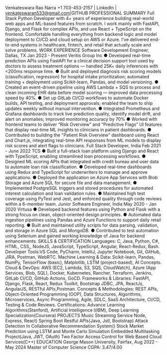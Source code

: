  Venkateswara Rao Narra
+1 703-453-2157 | LinkedIn | venkateswaran533@gmail.com|GITHUB
PROFESSIONAL SUMMARY
Full Stack Python Developer with 4+ years of experience building real-world web apps and ML-based features from scratch. I work
mainly with FastAPI, Django, and Flask for complex APIs, and use React + TypeScript on the frontend. Comfortable handling
everything from backend logic and model deployment to CI/CD and cloud setup on AWS or Azure. I’ve delivered end-to-end systems
in healthcare, fintech, and retail that actually scale and solve problems.
WORK EXPERIENCE
Software Development Engineer, Dallas, TX Jan 2023 - Present
Veritis Group Inc
● Developed real-time prediction APIs using FastAPI for a clinical decision support tool used by doctors to assess treatment
options — handled 25K+ daily inferences with <200ms response time.
● Built and deployed diagnosis risk scoring models (classification, regression) for hospital intake prioritization; automated
training + deployment using Scikit-learn, Pandas, and model versioning.
● Created an event-driven pipeline using AWS Lambda + SQS to process and clean incoming EHR data before model scoring —
improved data processing speed by 40%.
● Set up GitLab CI/CD workflows to automate Docker builds, API testing, and deployment approvals; enabled the team to ship
updates weekly without manual intervention.
● Integrated Prometheus and Grafana dashboards to track live prediction quality, identify model drift, and alert on anomalies;
improved monitoring accuracy by 70%
● Worked with frontend teams to deliver “Risk Overview” and “Predictive Flags” UI features that display real-time ML insights to
clinicians in patient dashboards.
● Contributed to building the "Patient Risk Overview" dashboard using React and Chart.js, integrating real-time API responses
from ML models to display risk scores and alert flags to clinicians.
Full Stack Developer, India Feb 2021 - June 2022
TCS
● Built a full-stack loan platform using Django and React with TypeScript, enabling streamlined loan processing workflows.
● Designed ML scoring APIs that integrated with credit bureau and user data to automate loan risk classification.
● Developed real-time dashboards using Redux and TypeScript for underwriters to manage and approve applications.
● Deployed the application on Azure App Services with Blob Storage and Azure SQL for secure file and data management.
● Implemented PostgreSQL triggers and stored procedures for automated interest calculation and loan validation rules.
● Maintained high test coverage using PyTest and Jest, and enforced quality through code reviews within a 6-member team.
Junior Software Engineer, India May 2020 - Jan 2020
Virtusa
● Developed backend features using Python and Flask with a strong focus on clean, object-oriented design principles.
● Automated data ingestion pipelines using Pandas and Azure Functions to support daily retail reporting.
● Built and maintained utility scripts for data parsing, validation, and storage in Azure SQL and MongoDB.
● Contributed to test automation using Selenium and gained working knowledge of Java for backend enhancements.
SKILLS & CERTIFICATION
Languages: C, Java, Python, C#, HTML, CSS,, NodeJS, JavaScript, TypeScript, Angular, React-Redux, Bash.
Developer Tools:VS Code, PyCharm, IntelliJ, Jupyter Notebook, Git, GitHub, JIRA, Postman, WebRTC.
Machine Learning & Data: Scikit-learn, Pandas, NumPy, TensorFlow (basic), Matplotlib, LSTM (project-based), AI Concepts.
Cloud & DevOps: AWS (EC2, Lambda, S3, SQS, CloudWatch), Azure (App Services, Blob, SQL), Docker, Kubernetes, Rancher,
Terraform, Jenkins, GitLab CI/CD, GitHub Actions, GoCD.
Frameworks & Libraries: FastAPI, Django, Flask, React, Redux Toolkit, Bootstrap JDBC, JPA, ReactJs, AngularJS, RESTful APIs,Postman.
Concepts & Methodologies: REST APIs, Object-Oriented Programming (OOP), Data Structures, Algorithms, Microservices, Async
Programming, Agile, SDLC, SaaS Architecture, CI/CD, Testing & Code Reviews.
Certifications: Advance Learning Algorithms(Stanford), Artificial Intelligence l(IBM), Deep Learning Specialization(Coursera)
PROJECTS
Music Streaming Service Node, Express, React) Spring Boot Restful APIs(Java, Jstl, Bootstrap)
Attack Detection In Collaborative Recommendation System() Stock Market Prediction using LSTM and Monte Carlo Simulation
Embedded Multitasking Project(Java, JWT, OAuth) Two Factor Access Control for Web Based Cloud Services(C++)
EDUCATION
George Mason University, Fairfax, Aug 2022 - May 2024
Master of Computer Science CGPA: 3.47/4.00